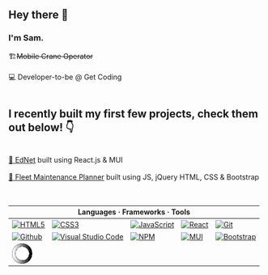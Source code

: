 

<h2>Hey there 👋</h2>
<h3>I'm Sam.</h3>
<P> 🏗️<s>Mobile Crane Operator</s><br>  
<br>💻 Developer-to-be @ Get Coding<br>
<br><h2>I recently built my first few projects, check them out below! 👇 </h2>
<br><a href="samtessier.github.io/Contact-Management/">🦉 EdNet<a> built using React.js & MUI<br>
 <br><a href="https://samtessier.github.io/Maintenance-Planner/">🚌 Fleet Maintenance Planner<a> built using JS, jQuery HTML, CSS & Bootstrap<br>
 <br><br>
<table>
 <thead>
  <tr>
   <th colspan="5" align="center">Languages  ·  Frameworks  ·  Tools</th>
  </tr>
 </thead>
 <tbody>
  <tr>
   <td><a href="https://developer.mozilla.org/en-US/docs/Web/HTML" rel="nofollow"><img align="center" src="https://cdn.jsdelivr.net/gh/devicons/devicon/icons/html5/html5-original-wordmark.svg" alt="HTML5" height="40" width="40" style="max-width: 100%;"></a></td>
   <td><a href="https://developer.mozilla.org/en-US/docs/Web/CSS" rel="nofollow"><img align="center" src="https://cdn.jsdelivr.net/gh/devicons/devicon/icons/css3/css3-original-wordmark.svg" alt="CSS3" height="40" width="40" style="max-width: 100%;"></a></td>
   <td><a href="https://developer.mozilla.org/en-US/docs/Web/JavaScript" rel="nofollow"><img align="center" src="https://cdn.jsdelivr.net/gh/devicons/devicon/icons/javascript/javascript-original.svg" alt="JavaScript" height="40" width="40" style="max-width: 100%;"></a></td>
   <td><a href="https://reactjs.org" rel="nofollow"><img align="center" src="https://cdn.jsdelivr.net/gh/devicons/devicon/icons/react/react-original-wordmark.svg" alt="React" height="40" width="40" style="max-width: 100%;"></a></td>
   <td><a href="https://git-scm.com" rel="nofollow"><img align="center" src="https://cdn.jsdelivr.net/gh/devicons/devicon/icons/git/git-plain-wordmark.svg" alt="Git" height="40" width="40" style="max-width: 100%;"></a></td>
  </tr>
  <tr>
   <td><a href="https://github.com"><img align="center" src="https://cdn.jsdelivr.net/gh/devicons/devicon/icons/github/github-original.svg" alt="Github" height="40" width="40" style="max-width: 100%;"></a></td>
   <td><a href="https://code.visualstudio.com" rel="nofollow"><img align="center" src="https://cdn.jsdelivr.net/gh/devicons/devicon/icons/vscode/vscode-original-wordmark.svg" alt="Visual Studio Code" height="40" width="40" style="max-width: 100%;"></a></td>
   <td><a href="https://www.npmjs.com/" rel="nofollow"><img align="center" src="https://cdn.jsdelivr.net/gh/devicons/devicon/icons/npm/npm-original-wordmark.svg" alt="NPM" height="40" width="40" style="max-width: 100%;"></a></td>
   <td><a href="https://mui.com/" rel="nofollow"><img align="center" src="https://cdn.jsdelivr.net/gh/devicons/devicon/icons/materialui/materialui-original.svg" alt="MUI" height="40" width="40" style="max-width: 100%;"></a></td>
    <td><a href="https://getbootstrap.com/" rel="nofollow"><img align="center" src="https://cdn.jsdelivr.net/gh/devicons/devicon/icons/bootstrap/bootstrap-original-wordmark.svg" alt="Bootstrap" height="40" width="40" style="max-width: 100%;"></a></td>
  </tr>
  <tr>
   <td>
      <img align="center" src="6 (1).gif" alt="Bootstrap" title="I'm currently learning backend, check back soon!" height="40" width="40" style="max-width: 100%;">
   </td>
  </tr>
 </tbody>
</table>


